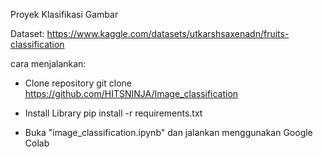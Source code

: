 Proyek Klasifikasi Gambar

Dataset: https://www.kaggle.com/datasets/utkarshsaxenadn/fruits-classification

cara menjalankan:
- Clone repository
git clone https://github.com/HITSNINJA/Image_classification

- Install Library
pip install -r requirements.txt
- Buka "image_classification.ipynb" dan jalankan menggunakan Google Colab
